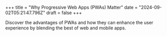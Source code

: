 +++
title = "Why Progressive Web Apps (PWAs) Matter"
date = "2024-09-02T05:21:47.796Z"
draft = false
+++

  Discover the advantages of PWAs and how they can enhance the user experience by blending the best of web and mobile apps.
        